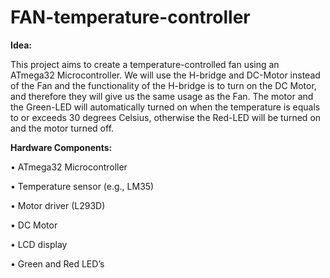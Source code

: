 # FAN-temperature-controller

**Idea:**

This project aims to create a temperature-controlled fan using an ATmega32 Microcontroller. We will use the  H-bridge and DC-Motor instead of the Fan and the functionality of the H-bridge is to turn on the DC Motor, and therefore they will give us the same usage as the Fan. The motor and the Green-LED will automatically turned on when the temperature is equals to or exceeds 30 degrees Celsius, otherwise the Red-LED will be turned on and the motor turned off.

**Hardware Components:**

• ATmega32 Microcontroller

• Temperature sensor (e.g., LM35)

• Motor driver (L293D)

• DC Motor

• LCD display

• Green and Red LED’s
